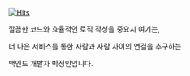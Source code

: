 [![Hits](https://hits.seeyoufarm.com/api/count/incr/badge.svg?url=https%3A%2F%2Fgithub.com%2FJeonginbak)](https://hits.seeyoufarm.com)

<p>깔끔한 코드와 효율적인 로직 작성을 중요시 여기는,</p> 
<p>더 나은 서비스를 통한 사람과 사람 사이의 연결을 추구하는</p> 
<p>백엔드 개발자 박정인입니다.</p> 

<!--
**Jeonginbak/Jeonginbak** is a ✨ _special_ ✨ repository because its `README.md` (this file) appears on your GitHub profile.

Here are some ideas to get you started:

- 🔭 I’m currently working on ...
- 🌱 I’m currently learning ...
- 👯 I’m looking to collaborate on ...
- 🤔 I’m looking for help with ...
- 💬 Ask me about ...
- 📫 How to reach me: ...
- 😄 Pronouns: ...
- ⚡ Fun fact: ...
-->
